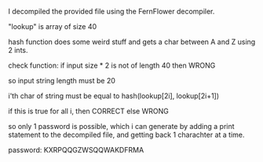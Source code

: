 I decompiled the provided file using the FernFlower decompiler.

"lookup" is array of size 40

hash function does some weird stuff and gets a char between A and Z using 2 ints.

check function:
if input size * 2 is not of length 40 then WRONG

so input string length must be 20

i'th char of string must be equal to 
hash(lookup[2i], lookup[2i+1])

if this is true for all i, then CORRECT
else WRONG

so only 1 password is possible, which i can generate by adding a print statement to the decompiled file, and getting back 1 charachter at a time.

password:
KXRPQQGZWSQQWAKDFRMA
